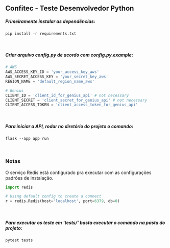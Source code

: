 ## Confitec - Teste Desenvolvedor Python

##### Primeiramente instalar as dependências:

```
pip install -r requirements.txt
```
<br>

##### Criar arquivo config.py de acordo com config.py.example:

```python
# AWS
AWS_ACCESS_KEY_ID = 'your_access_key_aws'
AWS_SECRET_ACCESS_KEY = 'your_secret_key_aws'
REGION_NAME = 'default_region_name_aws'

# Genius
CLIENT_ID = 'client_id_for_genius_api' # not necessary
CLIENT_SECRET = 'client_secret_for_genius_api' # not necessary
CLIENT_ACCESS_TOKEN = 'client_access_token_for_genius_api'
```
<br>

##### Para iniciar a API, rodar no diretório do projeto o comando:

```
flask --app app run
```
<br>

### Notas

O serviço Redis está configurado pra executar com as configurações padrões de instalação.

```python
import redis

# Using default config to create a connect
r = redis.Redis(host='localhost', port=6379, db=0)
```
<br>

##### Para executar os teste em 'tests/' basta executar o comando na pasta do projeto:

```
pytest tests
```
